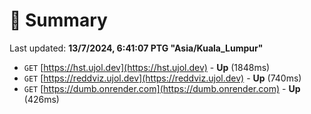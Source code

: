# 📖 Summary
Last updated: **13/7/2024, 6:41:07 PTG "Asia/Kuala_Lumpur"**

- `GET` [https://hst.ujol.dev](https://hst.ujol.dev) - **Up** (1848ms)
- `GET` [https://reddviz.ujol.dev](https://reddviz.ujol.dev) - **Up** (740ms)
- `GET` [https://dumb.onrender.com](https://dumb.onrender.com) - **Up** (426ms)
